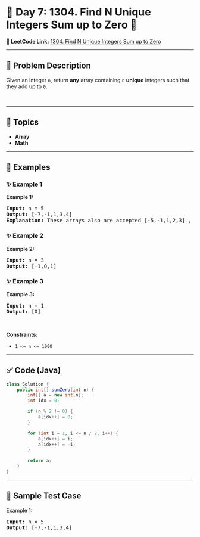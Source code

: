 # 📌 Day 7: 1304. Find N Unique Integers Sum up to Zero 🎯

**🔗 LeetCode Link:** [1304. Find N Unique Integers Sum up to Zero](xhttps://leetcode.com/problems/find-n-unique-integers-sum-up-to-zero/)

---

## 🧩 Problem Description

<p>Given an integer <code>n</code>, return <strong>any</strong> array containing <code>n</code> <strong>unique</strong> integers such that they add up to <code>0</code>.</p>

<p>&nbsp;</p>
<p><strong class="example">

---

## 🧠 Topics

- Array
- Math
---

## 🧩 Examples

### ✨ Example 1

Example 1:</strong></p>

<pre>
<strong>Input:</strong> n = 5
<strong>Output:</strong> [-7,-1,1,3,4]
<strong>Explanation:</strong> These arrays also are accepted [-5,-1,1,2,3] , [-3,-1,2,-2,4].
</pre>

<p><strong class="example">

### ✨ Example 2

Example 2:</strong></p>

<pre>
<strong>Input:</strong> n = 3
<strong>Output:</strong> [-1,0,1]
</pre>

<p><strong class="example">

### ✨ Example 3

Example 3:</strong></p>

<pre>
<strong>Input:</strong> n = 1
<strong>Output:</strong> [0]
</pre>

<p>&nbsp;</p>
<p><strong>Constraints:</strong></p>

<ul>
	<li><code>1 &lt;= n &lt;= 1000</code></li>
</ul>

---

## ✅ Code (Java)

```java
class Solution {
    public int[] sumZero(int n) {
        int[] a = new int[n];
        int idx = 0;

        if (n % 2 != 0) {
            a[idx++] = 0;
        }

        for (int i = 1; i <= n / 2; i++) {
            a[idx++] = i;
            a[idx++] = -i;
        }

        return a;
    }
}
```

---

## 🧪 Sample Test Case


Example 1:</strong></p>

<pre>
<strong>Input:</strong> n = 5
<strong>Output:</strong> [-7,-1,1,3,4]
</pre>

<p><strong class="example">


